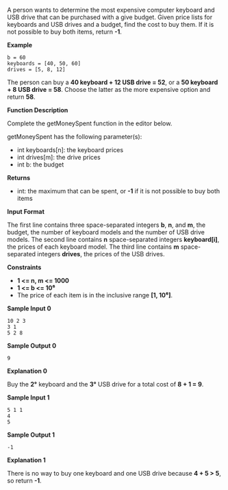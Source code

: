 A person wants to determine the most expensive computer keyboard and USB drive that can be purchased with a give budget. Given price lists for keyboards and USB drives and a budget, find the cost to buy them. If it is not possible to buy both items, return **-1**.

**Example**

```
b = 60
keyboards = [40, 50, 60]
drives = [5, 8, 12]
```

The person can buy a **40 keyboard + 12 USB drive = 52**, or a **50 keyboard + 8 USB drive = 58**. Choose the latter as the more expensive option and return **58**.

**Function Description**

Complete the getMoneySpent function in the editor below.

getMoneySpent has the following parameter(s):

- int keyboards[n]: the keyboard prices
- int drives[m]: the drive prices
- int b: the budget

**Returns**

- int: the maximum that can be spent, or **-1** if it is not possible to buy both items

**Input Format**

The first line contains three space-separated integers **b**, **n**, and **m**, the budget, the number of keyboard models and the number of USB drive models.
The second line contains **n** space-separated integers **keyboard[i]**, the prices of each keyboard model.
The third line contains **m** space-separated integers **drives**, the prices of the USB drives.

**Constraints**

- **1 <= n, m <= 1000**
- **1 <= b <= 10⁶**
- The price of each item is in the inclusive range **[1, 10⁶]**.

**Sample Input 0**

```
10 2 3
3 1
5 2 8
```

**Sample Output 0**

```
9
```

**Explanation 0**

Buy the **2°** keyboard and the **3°** USB drive for a total cost of **8 + 1 = 9**.

**Sample Input 1**

```
5 1 1
4
5
```

**Sample Output 1**

```
-1
```

**Explanation 1**

There is no way to buy one keyboard and one USB drive because **4 + 5 > 5**, so return **-1**.